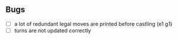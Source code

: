 ## Bugs

- [ ] a lot of redundant legal moves are printed before castling (e1 g1)
- [ ] turns are not updated correctly